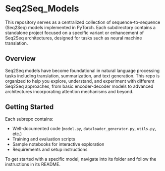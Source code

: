 # Seq2Seq_Models

This repository serves as a centralized collection of sequence-to-sequence (Seq2Seq) models implemented in PyTorch. Each subdirectory contains a standalone project focused on a specific variant or enhancement of Seq2Seq architectures, designed for tasks such as neural machine translation.

## Overview

Seq2Seq models have become foundational in natural language processing tasks including translation, summarization, and text generation. This repo is organized to help you explore, understand, and experiment with different Seq2Seq approaches, from basic encoder-decoder models to advanced architectures incorporating attention mechanisms and beyond.


## Getting Started

Each subrepo contains:

- Well-documented code (`model.py`, `dataloader_generator.py`, `utils.py`, etc.)
- Training and evaluation scripts
- Sample notebooks for interactive exploration
- Requirements and setup instructions

To get started with a specific model, navigate into its folder and follow the instructions in its README.
